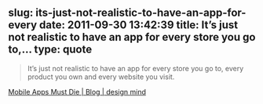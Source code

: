slug: its-just-not-realistic-to-have-an-app-for-every
date: 2011-09-30 13:42:39
title: It’s just not realistic to have an app for every store you go to,...
type: quote
---

> It’s just not realistic to have an app for every store you go to, every product you own and every website you visit.

[Mobile Apps Must Die | Blog | design mind](http://designmind.frogdesign.com/blog/mobile-apps-must-die.html)
